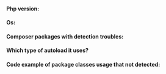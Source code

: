 #### Php version:
#### Os:
#### Composer packages with detection troubles:
#### Which type of autoload it uses?
#### Code example of package classes usage that not detected:

